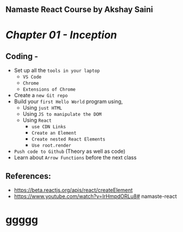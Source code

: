 ## Namaste React Course by Akshay Saini
# _Chapter 01 - Inception_


## Coding -
- Set up all the `tools in your laptop`
    - `VS Code`
    - `Chrome`
    - `Extensions of Chrome`
- Create a `new Git repo`
- Build your `first Hello World` program using,
    - Using `just HTML`
    - Using `JS to manipulate the DOM`
    - Using `React`
        - `use CDN Links`
        - `Create an Element`
        - `Create nested React Elements`
        - `Use root.render`
- `Push code to Github` (Theory as well as code)
- Learn about `Arrow Functions` before the next class


## References:
- https://beta.reactjs.org/apis/react/createElement
- https://www.youtube.com/watch?v=IrHmpdORLu8# namaste-react
# ggggg
